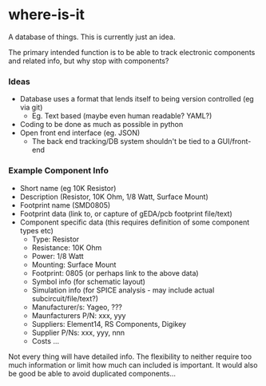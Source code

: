 where-is-it
===========

A database of things. This is currently just an idea.

The primary intended function is to be able to track electronic components and related info, but why stop with components?

### Ideas

  * Database uses a format that lends itself to being version controlled (eg via git)
    * Eg. Text based (maybe even human readable? YAML?)
  * Coding to be done as much as possible in python
  * Open front end interface (eg. JSON) 
    * The back end tracking/DB system shouldn't be tied to a GUI/front-end

### Example Component Info
  * Short name (eg 10K Resistor)
  * Description (Resistor, 10K Ohm, 1/8 Watt, Surface Mount)
  * Footprint name (SMD0805)
  * Footprint data (link to, or capture of gEDA/pcb footprint file/text)
  * Component specific data (this requires definition of some component types etc)
    * Type: Resistor
    * Resistance: 10K Ohm
    * Power: 1/8 Watt
    * Mounting: Surface Mount
    * Footprint: 0805 (or perhaps link to the above data)
    * Symbol info (for schematic layout)
    * Simulation info (for SPICE analysis - may include actual subcircuit/file/text?)
    * Manufacturer/s: Yageo, ???
    * Maunfacturers P/N: xxx, yyy
    * Suppliers: Element14, RS Components, Digikey
    * Supplier P/Ns: xxx, yyy, nnn
    * Costs ...

Not every thing will have detailed info. The flexibility to neither require too much information or limit how much can
included is important. It would also be good be able to avoid duplicated components...
